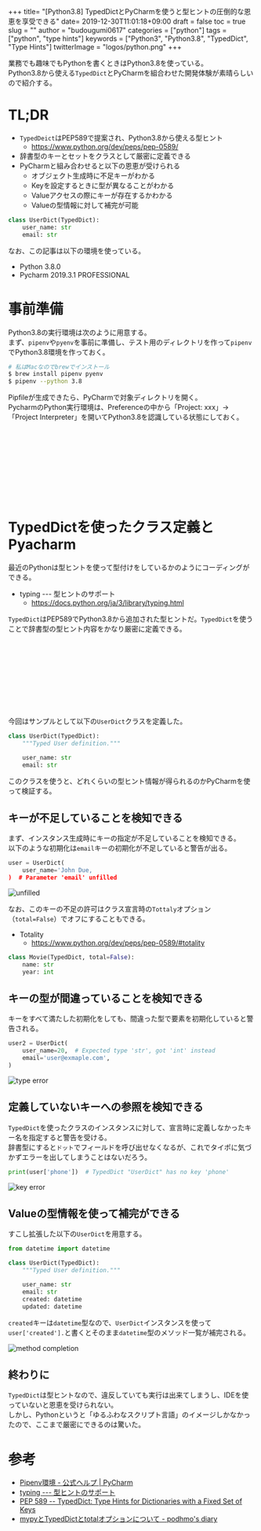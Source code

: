 +++
title= "[Python3.8] TypedDictとPyCharmを使うと型ヒントの圧倒的な恩恵を享受できる"
date= 2019-12-30T11:01:18+09:00
draft = false
toc = true
slug = ""
author = "budougumi0617"
categories = ["python"]
tags = ["python", "type hints"]
keywords = ["Python3", "Python3.8", "TypedDict", "Type Hints"]
twitterImage = "logos/python.png"
+++

業務でも趣味でもPythonを書くときはPython3.8を使っている。  
Python3.8から使える`TypedDict`とPyCharmを組合わせた開発体験が素晴らしいので紹介する。

<!--more-->

# TL;DR
- `TypedDeict`はPEP589で提案され、Python3.8から使える型ヒント
    - https://www.python.org/dev/peps/pep-0589/
- 辞書型のキーとセットをクラスとして厳密に定義できる
- PyCharmと組み合わせると以下の恩恵が受けられる
    - オブジェクト生成時に不足キーがわかる
    - Keyを設定するときに型が異なることがわかる
    - Valueアクセスの際にキーが存在するかわかる
    - Valueの型情報に対して補完が可能

```python
class UserDict(TypedDict):
    user_name: str
    email: str
```

なお、この記事は以下の環境を使っている。

- Python 3.8.0
- Pycharm 2019.3.1 PROFESSIONAL

# 事前準備
Python3.8の実行環境は次のように用意する。  
まず、`pipenv`や`pyenv`を事前に準備し、テスト用のディレクトリを作って`pipenv`でPython3.8環境を作っておく。

```bash
# 私はMacなのでbrewでインストール
$ brew install pipenv pyenv
$ pipenv --python 3.8
```

Pipfileが生成できたら、PyCharmで対象ディレクトリを開く。  
PycharmのPython実行環境は、Preferenceの中から「Project: xxx」→ 「Project Interpreter」を開いてPython3.8を認識している状態にしておく。

<div class="iframely-embed"><div class="iframely-responsive" style="height: 140px; padding-bottom: 0;"><a href="https://pleiades.io/help/pycharm/pipenv.html" data-iframely-url="//cdn.iframe.ly/OPsqqHm?iframe=card-small"></a></div></div><script async src="//cdn.iframe.ly/embed.js" charset="utf-8"></script>

# TypedDictを使ったクラス定義とPyacharm
最近のPythonは型ヒントを使って型付けをしているかのようにコーディングができる。

- typing --- 型ヒントのサポート
  - https://docs.python.org/ja/3/library/typing.html

`TypedDict`はPEP589でPython3.8から追加された型ヒントだ。`TypedDict`を使うことで辞書型の型ヒント内容をかなり厳密に定義できる。

<div class="iframely-embed"><div class="iframely-responsive" style="height: 140px; padding-bottom: 0;"><a href="https://www.python.org/dev/peps/pep-0589/" data-iframely-url="//cdn.iframe.ly/cY6zGp1"></a></div></div><script async src="//cdn.iframe.ly/embed.js" charset="utf-8"></script>

今回はサンプルとして以下の`UserDict`クラスを定義した。

```python
class UserDict(TypedDict):
    """Typed User definition."""

    user_name: str
    email: str
```
このクラスを使うと、どれくらいの型ヒント情報が得られるのかPyCharmを使って検証する。

## キーが不足していることを検知できる
まず、インスタンス生成時にキーの指定が不足していることを検知できる。  
以下のような初期化は`email`キーの初期化が不足していると警告が出る。

```python
user = UserDict(
    user_name='John Due,
)  # Parameter 'email' unfilled
```

![unfilled](/2019/12/30_unfilled.png)

なお、このキーの不足の許可はクラス宣言時の`Tottaly`オプション（`total=False`）でオフにすることもできる。

- Totality
    - https://www.python.org/dev/peps/pep-0589/#totality

```python
class Movie(TypedDict, total=False):
    name: str
    year: int
```

## キーの型が間違っていることを検知できる
キーをすべて満たした初期化をしても、間違った型で要素を初期化していると警告される。

```python
user2 = UserDict(
    user_name=20,  # Expected type 'str', got 'int' instead
    email='user@exmaple.com',
)
```

![type error](/2019/12/30_type_error.png)

## 定義していないキーへの参照を検知できる
`TypedDict`を使ったクラスのインスタンスに対して、宣言時に定義しなかったキー名を指定すると警告を受ける。  
辞書型にすると`ドット`でフィールドを呼び出せなくなるが、これでタイポに気づかずエラーを出してしまうことはないだろう。

```python
print(user['phone'])  # TypedDict "UserDict" has no key 'phone'
```

![key error](/2019/12/30_key_error.png)

## Valueの型情報を使って補完ができる
すこし拡張した以下の`UserDict`を用意する。

```python
from datetime import datetime

class UserDict(TypedDict):
    """Typed User definition."""

    user_name: str
    email: str
    created: datetime
    updated: datetime
```

`created`キーは`datetime`型なので、`UserDict`インスタンスを使って`user['created'].`と書くとそのまま`datetime`型のメソッド一覧が補完される。


![method completion](/2019/12/30_completion.png)


## 終わりに
`TypedDict`は型ヒントなので、違反していても実行は出来てしまうし、IDEを使っていないと恩恵を受けられない。  
しかし、Pythonというと「ゆるふわなスクリプト言語」のイメージしかなかったので、ここまで厳密にできるのは驚いた。


# 参考
- [Pipenv環境 - 公式ヘルプ | PyCharm](https://pleiades.io/help/pycharm/pipenv.html)
- [typing --- 型ヒントのサポート](https://docs.python.org/ja/3/library/typing.html)
- [PEP 589 -- TypedDict: Type Hints for Dictionaries with a Fixed Set of Keys](https://www.python.org/dev/peps/pep-0589/)
- [mypyとTypedDictとtotalオプションについて - podhmo's diary](https://pod.hatenablog.com/entry/2018/08/23/222814)
